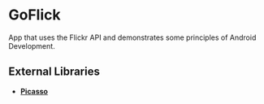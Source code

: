 # GoFlick
App that uses the Flickr API and demonstrates some principles of Android Development.

## External Libraries
 * **[Picasso](http://square.github.io/picasso/)**
